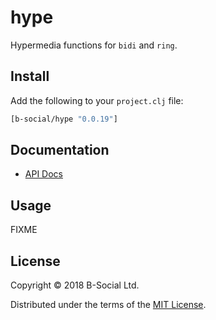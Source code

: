 # hype

Hypermedia functions for `bidi` and `ring`.

## Install

Add the following to your `project.clj` file:

```clj
[b-social/hype "0.0.19"]
```

## Documentation

* [API Docs](http://b-social.github.io/hype)

## Usage

FIXME

## License

Copyright © 2018 B-Social Ltd.

Distributed under the terms of the 
[MIT License](http://opensource.org/licenses/MIT).
